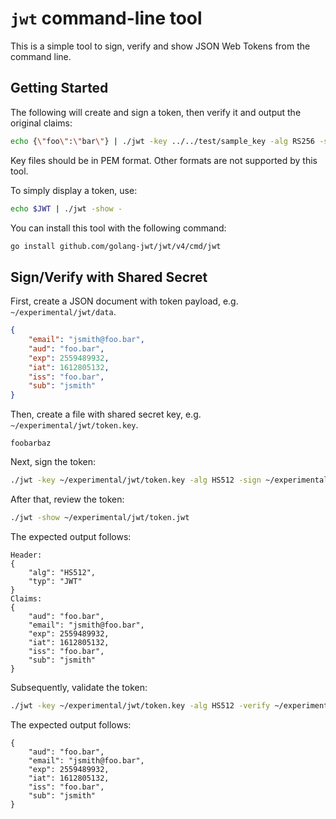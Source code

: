# `jwt` command-line tool

This is a simple tool to sign, verify and show JSON Web Tokens from
the command line.

## Getting Started

The following will create and sign a token, then verify it and output the original claims:

```bash
echo {\"foo\":\"bar\"} | ./jwt -key ../../test/sample_key -alg RS256 -sign - | ./jwt -key ../../test/sample_key.pub -alg RS256 -verify -
```

Key files should be in PEM format. Other formats are not supported by this tool.

To simply display a token, use:

```bash
echo $JWT | ./jwt -show -
```

You can install this tool with the following command:

```bash
go install github.com/golang-jwt/jwt/v4/cmd/jwt
```

## Sign/Verify with Shared Secret

First, create a JSON document with token payload, e.g. `~/experimental/jwt/data`.

```json
{
    "email": "jsmith@foo.bar",
    "aud": "foo.bar",
    "exp": 2559489932,
    "iat": 1612805132,
    "iss": "foo.bar",
    "sub": "jsmith"
}
```

Then, create a file with shared secret key, e.g. `~/experimental/jwt/token.key`.

```
foobarbaz
```

Next, sign the token:

```bash
./jwt -key ~/experimental/jwt/token.key -alg HS512 -sign ~/experimental/jwt/data > ~/experimental/jwt/token.jwt
```

After that, review the token:

```bash
./jwt -show ~/experimental/jwt/token.jwt
```

The expected output follows:

```
Header:
{
    "alg": "HS512",
    "typ": "JWT"
}
Claims:
{
    "aud": "foo.bar",
    "email": "jsmith@foo.bar",
    "exp": 2559489932,
    "iat": 1612805132,
    "iss": "foo.bar",
    "sub": "jsmith"
}
```

Subsequently, validate the token:

```bash
./jwt -key ~/experimental/jwt/token.key -alg HS512 -verify ~/experimental/jwt/token.jwt
```

The expected output follows:

```
{
    "aud": "foo.bar",
    "email": "jsmith@foo.bar",
    "exp": 2559489932,
    "iat": 1612805132,
    "iss": "foo.bar",
    "sub": "jsmith"
}
```
